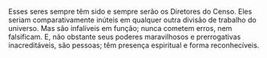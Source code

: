 ﻿Esses seres sempre têm sido e sempre serão os Diretores do Censo. Eles seriam comparativamente inúteis em qualquer outra divisão de trabalho do universo. Mas são infalíveis em função; nunca cometem erros, nem falsificam. E, não obstante seus poderes maravilhosos e prerrogativas inacreditáveis, são pessoas; têm presença espiritual e forma reconhecíveis.
